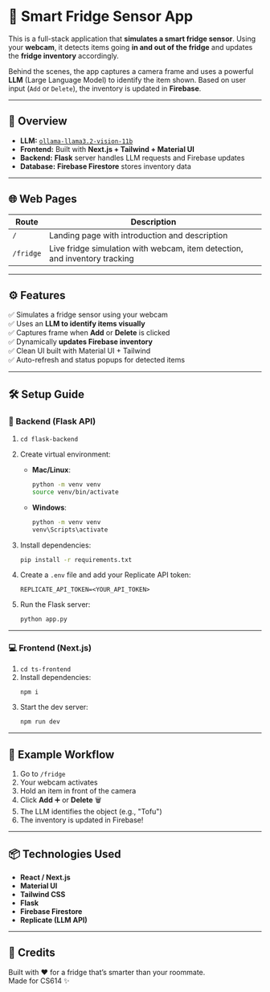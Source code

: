 # 🧊 Smart Fridge Sensor App

This is a full-stack application that **simulates a smart fridge sensor**. Using your **webcam**, it detects items going **in and out of the fridge** and updates the **fridge inventory** accordingly.

Behind the scenes, the app captures a camera frame and uses a powerful **LLM** (Large Language Model) to identify the item shown. Based on user input (`Add` or `Delete`), the inventory is updated in **Firebase**.

---

## 🧠 Overview

- **LLM:** [`ollama-llama3.2-vision-11b`](https://replicate.com/lucataco/ollama-llama3.2-vision-11b)
- **Frontend:** Built with **Next.js + Tailwind + Material UI**
- **Backend:** **Flask** server handles LLM requests and Firebase updates
- **Database:** **Firebase Firestore** stores inventory data

---

## 🌐 Web Pages

| Route     | Description                                                                 |
|-----------|-----------------------------------------------------------------------------|
| `/`       | Landing page with introduction and description                              |
| `/fridge` | Live fridge simulation with webcam, item detection, and inventory tracking  |

---

## ⚙️ Features

✅ Simulates a fridge sensor using your webcam  
✅ Uses an **LLM to identify items visually**  
✅ Captures frame when **Add** or **Delete** is clicked  
✅ Dynamically **updates Firebase inventory**  
✅ Clean UI built with Material UI + Tailwind  
✅ Auto-refresh and status popups for detected items

---

## 🛠️ Setup Guide

### 🔌 Backend (Flask API)

1. `cd flask-backend`
2. Create virtual environment:

   - **Mac/Linux**:
     ```bash
     python -m venv venv
     source venv/bin/activate
     ```

   - **Windows**:
     ```bash
     python -m venv venv
     venv\Scripts\activate
     ```

3. Install dependencies:
   ```bash
   pip install -r requirements.txt
   ```

4. Create a `.env` file and add your Replicate API token:
   ```env
   REPLICATE_API_TOKEN=<YOUR_API_TOKEN>
   ```

5. Run the Flask server:
   ```bash
   python app.py
   ```

---

### 💻 Frontend (Next.js)

1. `cd ts-frontend`
2. Install dependencies:
   ```bash
   npm i
   ```
3. Start the dev server:
   ```bash
   npm run dev
   ```

---

## 📸 Example Workflow

1. Go to `/fridge`
2. Your webcam activates
3. Hold an item in front of the camera
4. Click **Add** ➕ or **Delete** 🗑️
5. The LLM identifies the object (e.g., "Tofu")
6. The inventory is updated in Firebase!

---

## 📦 Technologies Used

- **React / Next.js**
- **Material UI**
- **Tailwind CSS**
- **Flask**
- **Firebase Firestore**
- **Replicate (LLM API)**

---

## 🧪 Credits

Built with ❤️ for a fridge that’s smarter than your roommate.  
Made for CS614 ✨
